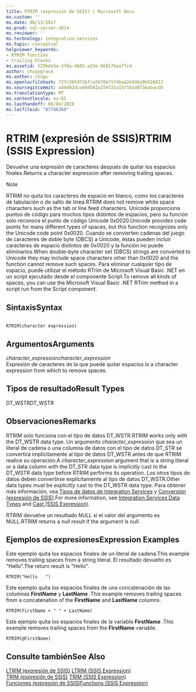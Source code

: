 ```yaml
---
title: RTRIM (expresión de SSIS) | Microsoft Docs
ms.custom: ''
ms.date: 06/13/2017
ms.prod: sql-server-2014
ms.reviewer: ''
ms.technology: integration-services
ms.topic: conceptual
helpviewer_keywords:
- RTRIM function
- trailing blanks
ms.assetid: 529bd43e-3f8a-4682-a33e-569176aa7fc4
author: chugugrace
ms.author: chugu
ms.openlocfilehash: 727c30fd72bfca5676b71f4ba42e936a9b926817
ms.sourcegitcommit: ad4d92dce894592a259721a1571b1d8736abacdb
ms.translationtype: MT
ms.contentlocale: es-ES
ms.lasthandoff: 08/04/2020
ms.locfileid: "87746360"
---
```

# <a name="rtrim-ssis-expression"></a><span data-ttu-id="5776e-102">RTRIM (expresión de SSIS)</span><span class="sxs-lookup"><span data-stu-id="5776e-102">RTRIM (SSIS Expression)</span></span>
  <span data-ttu-id="5776e-103">Devuelve una expresión de caracteres después de quitar los espacios finales.</span><span class="sxs-lookup"><span data-stu-id="5776e-103">Returns a character expression after removing trailing spaces.</span></span>  
  
> [!NOTE]  
>  <span data-ttu-id="5776e-104">RTRIM no quita los caracteres de espacio en blanco, como los caracteres de tabulación o de salto de línea.</span><span class="sxs-lookup"><span data-stu-id="5776e-104">RTRIM does not remove white space characters such as the tab or line feed characters.</span></span> <span data-ttu-id="5776e-105">Unicode proporciona puntos de código para muchos tipos distintos de espacios, pero su función solo reconoce el punto de código Unicode 0x0020.</span><span class="sxs-lookup"><span data-stu-id="5776e-105">Unicode provides code points for many different types of spaces, but this function recognizes only the Unicode code point 0x0020.</span></span> <span data-ttu-id="5776e-106">Cuando se convierten cadenas del juego de caracteres de doble byte (DBCS) a Unicode, éstas pueden incluir caracteres de espacio distintos de 0x0020 y la función no puede eliminarlos.</span><span class="sxs-lookup"><span data-stu-id="5776e-106">When double-byte character set (DBCS) strings are converted to Unicode they may include space characters other than 0x0020 and the function cannot remove such spaces.</span></span> <span data-ttu-id="5776e-107">Para eliminar cualquier tipo de espacio, puede utilizar el método RTrim de Microsoft Visual Basic .NET en un script ejecutado desde el componente Script.</span><span class="sxs-lookup"><span data-stu-id="5776e-107">To remove all kinds of spaces, you can use the Microsoft Visual Basic .NET RTrim method in a script run from the Script component.</span></span>  
  
## <a name="syntax"></a><span data-ttu-id="5776e-108">Sintaxis</span><span class="sxs-lookup"><span data-stu-id="5776e-108">Syntax</span></span>  
  
```  
  
RTRIM(character expression)  
```  
  
## <a name="arguments"></a><span data-ttu-id="5776e-109">Argumentos</span><span class="sxs-lookup"><span data-stu-id="5776e-109">Arguments</span></span>  
 <span data-ttu-id="5776e-110">*character_expression*</span><span class="sxs-lookup"><span data-stu-id="5776e-110">*character_expression*</span></span>  
 <span data-ttu-id="5776e-111">Expresión de caracteres de la que puede quitar espacios.</span><span class="sxs-lookup"><span data-stu-id="5776e-111">Is a character expression from which to remove spaces.</span></span>  
  
## <a name="result-types"></a><span data-ttu-id="5776e-112">Tipos de resultado</span><span class="sxs-lookup"><span data-stu-id="5776e-112">Result Types</span></span>  
 <span data-ttu-id="5776e-113">DT_WSTR</span><span class="sxs-lookup"><span data-stu-id="5776e-113">DT_WSTR</span></span>  
  
## <a name="remarks"></a><span data-ttu-id="5776e-114">Observaciones</span><span class="sxs-lookup"><span data-stu-id="5776e-114">Remarks</span></span>  
 <span data-ttu-id="5776e-115">RTRIM solo funciona con el tipo de datos DT_WSTR.</span><span class="sxs-lookup"><span data-stu-id="5776e-115">RTRIM works only with the DT_WSTR data type.</span></span> <span data-ttu-id="5776e-116">Un argumento *character_expression* que sea un literal de cadena o una columna de datos con el tipo de datos DT_STR se convertirá implícitamente al tipo de datos DT_WSTR antes de que RTRIM realice su operación.</span><span class="sxs-lookup"><span data-stu-id="5776e-116">A *character_expression* argument that is a string literal or a data column with the DT_STR data type is implicitly cast to the DT_WSTR data type before RTRIM performs its operation.</span></span> <span data-ttu-id="5776e-117">Los otros tipos de datos deben convertirse explícitamente al tipo de datos DT_WSTR.</span><span class="sxs-lookup"><span data-stu-id="5776e-117">Other data types must be explicitly cast to the DT_WSTR data type.</span></span> <span data-ttu-id="5776e-118">Para obtener más información, vea [Tipos de datos de Integration Services](../data-flow/integration-services-data-types.md) y [Conversión &#40;expresión de SSIS&#41;](cast-ssis-expression.md).</span><span class="sxs-lookup"><span data-stu-id="5776e-118">For more information, see [Integration Services Data Types](../data-flow/integration-services-data-types.md) and [Cast &#40;SSIS Expression&#41;](cast-ssis-expression.md).</span></span>  
  
 <span data-ttu-id="5776e-119">RTRIM devuelve un resultado NULL si el valor del argumento es NULL.</span><span class="sxs-lookup"><span data-stu-id="5776e-119">RTRIM returns a null result if the argument is null.</span></span>  
  
## <a name="expression-examples"></a><span data-ttu-id="5776e-120">Ejemplos de expresiones</span><span class="sxs-lookup"><span data-stu-id="5776e-120">Expression Examples</span></span>  
 <span data-ttu-id="5776e-121">Este ejemplo quita los espacios finales de un literal de cadena.</span><span class="sxs-lookup"><span data-stu-id="5776e-121">This example removes trailing spaces from a string literal.</span></span> <span data-ttu-id="5776e-122">El resultado devuelto es "Hello".</span><span class="sxs-lookup"><span data-stu-id="5776e-122">The return result is "Hello".</span></span>  
  
```  
RTRIM("Hello   ")  
```  
  
 <span data-ttu-id="5776e-123">Este ejemplo quita los espacios finales de una concatenación de las columnas **FirstName** y **LastName** .</span><span class="sxs-lookup"><span data-stu-id="5776e-123">This example removes trailing spaces from a concatenation of the **FirstName** and **LastName** columns.</span></span>  
  
```  
RTRIM(FirstName + " " + LastName)  
```  
  
 <span data-ttu-id="5776e-124">Este ejemplo quita los espacios finales de la variable **FirstName** .</span><span class="sxs-lookup"><span data-stu-id="5776e-124">This example removes trailing spaces from the **FirstName** variable.</span></span>  
  
```  
RTRIM(@FirstName)  
```  
  
## <a name="see-also"></a><span data-ttu-id="5776e-125">Consulte también</span><span class="sxs-lookup"><span data-stu-id="5776e-125">See Also</span></span>  
 <span data-ttu-id="5776e-126">[LTRIM &#40;expresión de SSIS&#41;](trim-ssis-expression.md) </span><span class="sxs-lookup"><span data-stu-id="5776e-126">[LTRIM &#40;SSIS Expression&#41;](trim-ssis-expression.md) </span></span>  
 <span data-ttu-id="5776e-127">[TRIM &#40;expresión de SSIS&#41;](trim-ssis-expression.md) </span><span class="sxs-lookup"><span data-stu-id="5776e-127">[TRIM &#40;SSIS Expression&#41;](trim-ssis-expression.md) </span></span>  
 [<span data-ttu-id="5776e-128">Funciones &#40;expresión de SSIS&#41;</span><span class="sxs-lookup"><span data-stu-id="5776e-128">Functions &#40;SSIS Expression&#41;</span></span>](functions-ssis-expression.md)  
  
  
